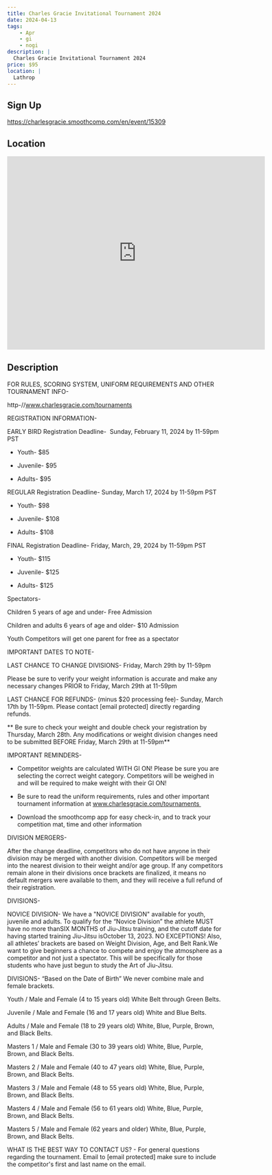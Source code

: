 ```yaml
---
title: Charles Gracie Invitational Tournament 2024
date: 2024-04-13
tags:
    - Apr
    - gi 
    - nogi 
description: |
  Charles Gracie Invitational Tournament 2024
price: $95
location: |
  Lathrop
---
```

## Sign Up
https://charlesgracie.smoothcomp.com/en/event/15309

## Location
<iframe src="https://www.google.com/maps/embed?pb=!1m18!1m12!1m3!1d12345.6789!2d-121.3046157!3d37.8258861!2m3!1f0!2f0!3f0!3m2!1i1024!2i768!4f13.1!3m3!1m2!1s0x0%3A0x0!2z37.8258861!5e0!3m2!1sen!2sus!4v1234567890" width="600" height="450" style="border:0;" allowfullscreen="" loading="lazy"></iframe>

## Description
FOR RULES, SCORING SYSTEM, UNIFORM REQUIREMENTS AND OTHER TOURNAMENT INFO- 


http-//www.charlesgracie.com/tournaments


REGISTRATION INFORMATION-


EARLY BIRD Registration Deadline-  Sunday, February 11, 2024 by 11-59pm PST


* Youth- $85


* Juvenile- $95


* Adults- $95


REGULAR Registration Deadline- Sunday, March 17, 2024 by 11-59pm PST


* Youth- $98


* Juvenile- $108


* Adults- $108


FINAL Registration Deadline- Friday, March, 29, 2024 by 11-59pm PST


* Youth- $115


* Juvenile- $125


* Adults- $125


Spectators-


Children 5 years of age and under- Free Admission


Children and adults 6 years of age and older- $10 Admission


Youth Competitors will get one parent for free as a spectator


IMPORTANT DATES TO NOTE-


LAST CHANCE TO CHANGE DIVISIONS- Friday, March 29th by 11-59pm


Please be sure to verify your weight information is accurate and make any necessary changes PRIOR to Friday, March 29th at 11-59pm


LAST CHANCE FOR REFUNDS- (minus $20 processing fee)- Sunday, March 17th by 11-59pm. Please contact [email protected] directly regarding refunds.


** Be sure to check your weight and double check your registration by Thursday, March 28th. Any modifications or weight division changes need to be submitted BEFORE Friday, March 29th at 11-59pm**


IMPORTANT REMINDERS-


- Competitor weights are calculated WITH GI ON! Please be sure you are selecting the correct weight category. Competitors will be weighed in and will be required to make weight with their GI ON!


- Be sure to read the uniform requirements, rules and other important tournament information at www.charlesgracie.com/tournaments 


- Download the smoothcomp app for easy check-in, and to track your competition mat, time and other information 


DIVISION MERGERS-


After the change deadline, competitors who do not have anyone in their division may be merged with another division. Competitors will be merged into the nearest division to their weight and/or age group. If any competitors remain alone in their divisions once brackets are finalized, it means no default mergers were available to them, and they will receive a full refund of their registration.


DIVISIONS-


NOVICE DIVISION- We have a "NOVICE DIVISION" available for youth, juvenile and adults. To qualify for the “Novice Division” the athlete MUST have no more thanSIX MONTHS of Jiu-Jitsu training, and the cutoff date for having started training Jiu-Jitsu isOctober 13, 2023. NO EXCEPTIONS! Also, all athletes’ brackets are based on Weight Division, Age, and Belt Rank.We want to give beginners a chance to compete and enjoy the atmosphere as a competitor and not just a spectator. This will be specifically for those students who have just begun to study the Art of Jiu-Jitsu. 


DIVISIONS- “Based on the Date of Birth” We never combine male and female brackets. 



Youth / Male and Female (4 to 15 years old) White Belt through Green Belts.


Juvenile / Male and Female (16 and 17 years old) White and Blue Belts.


Adults / Male and Female (18 to 29 years old) White, Blue, Purple, Brown, and Black Belts.


Masters 1 / Male and Female (30 to 39 years old) White, Blue, Purple, Brown, and Black Belts.


Masters 2 / Male and Female (40 to 47 years old) White, Blue, Purple, Brown, and Black Belts.


Masters 3 / Male and Female (48 to 55 years old) White, Blue, Purple, Brown, and Black Belts.


Masters 4 / Male and Female (56 to 61 years old) White, Blue, Purple, Brown, and Black Belts.


Masters 5 / Male and Female (62 years and older) White, Blue, Purple, Brown, and Black Belts.



WHAT IS THE BEST WAY TO CONTACT US? - For general questions regarding the tournament. Email to [email protected] make sure to include the competitor's first and last name on the email.